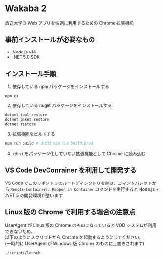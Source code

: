 # Wakaba 2

放送大学の Web アプリを快適に利用するための Chrome 拡張機能

## 事前インストールが必要なもの

- Node.js v14
- .NET 5.0 SDK

## インストール手順

1. 依存している npm パッケージをインストールする

```bash
npm ci
```

2. 依存している nuget パッケージをインストールする

```bash
dotnet tool restore
dotnet paket restore
dotnet restore
```

3. 拡張機能をビルドする

```bash
npm run build # または npm run build:prod
```

4. ``/dist`` をパッケージ化していない拡張機能として Chrome に読み込む

## VS Code DevConrainer を利用して開発する

VS Code でこのリポジトリのルートディレクトリを開き、コマンドパレットから ``Remote-Containers: Reopen in Container`` コマンドを実行すると Node.js + .NET 5 の開発環境が整います

## Linux 版の Chrome で利用する場合の注意点

UserAgent が Linux 版の Chrome のものになっていると VOD システムが利用できないため、  
以下のようにスクリプトから Chrome を起動するようにしてください。  
(一時的に UserAgent が Windows 版 Chrome のものに上書きされます)

```bash
./scripts/launch
```
